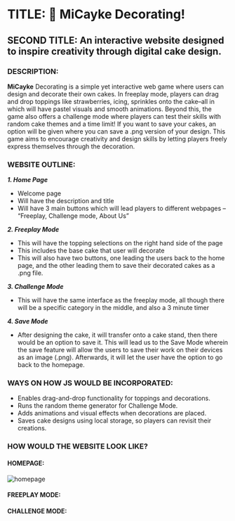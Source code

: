 # TITLE: 🍰 MiCayke Decorating!

## SECOND TITLE: An interactive website designed to inspire creativity through digital cake design.

### DESCRIPTION:

**MiCayke** Decorating is a simple yet interactive web game where users can design and decorate their own cakes. In freeplay mode, players can drag and drop toppings like strawberries, icing, sprinkles onto the cake–all in which will have pastel visuals and smooth animations. Beyond this, the game also offers a challenge mode where players can test their skills with random cake themes and a time limit! If you want to save your cakes, an option will be given where you can save a .png version of your design. This game aims to encourage creativity and design skills by letting players freely express themselves through the decoration.

### WEBSITE OUTLINE:

***1. Home Page***
- Welcome page
- Will have the description and title
- Will have 3 main buttons which will lead players to different webpages – “Freeplay, Challenge mode, About Us”

***2. Freeplay Mode***
- This will have the topping selections on the right hand side of the page
- This includes the base cake that user will decorate
- This will also have two buttons, one leading the users back to the home page, and the other leading them to save their decorated cakes as a .png file.

***3. Challenge Mode***
- This will have the same interface as the freeplay mode, all though there will be a specific category in the middle, and also a 3 minute timer 

***4. Save Mode***
- After designing the cake, it will transfer onto a cake stand, then there would be an option to save it. This will lead us to the Save Mode wherein the save feature will allow the users to save their work on their devices as an image (.png). Afterwards, it will let the user have the option to go back to the homepage.

### WAYS ON HOW JS WOULD BE INCORPORATED:

- Enables drag-and-drop functionality for toppings and decorations. </u>
- Runs the random theme generator for Challenge Mode.
- Adds animations and visual effects when decorations are placed.
- Saves cake designs using local storage, so players can revisit their creations.

### HOW WOULD THE WEBSITE LOOK LIKE?

#### HOMEPAGE:
![homepage](blob:https://www.messenger.com/c5096119-6ef1-49f2-9f67-9abfc3c9a495)

#### FREEPLAY MODE:

#### CHALLENGE MODE:


